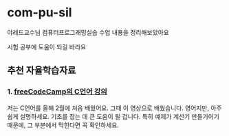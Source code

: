 # com-pu-sil

야레드교수님 컴퓨터프로그래밍실습 수업 내용을 정리해보았아요

시험 공부에 도움이 되길 바라요

## 추천 자율학습자료

### 1. [freeCodeCamp의 C언어 강의](https://youtu.be/KJgsSFOSQv0)

저는 C언어를 올해 2월에 처음 배웠어요.
그때 이 영상으로 배웠습니다.
영어지만, 아주 쉽게 설명하세요.
기초를 잡는 데 큰 도움이 될 겁니다.
특히 예제가 계산기 만들기이기 때문에, 그 부분에서 막힌다면 꼭 확인하세요.
